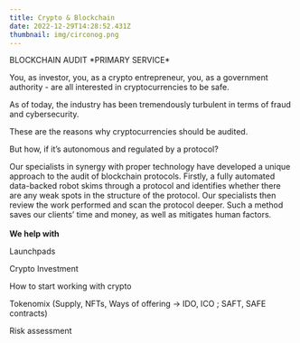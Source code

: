 ```yaml
---
title: Crypto & Blockchain
date: 2022-12-29T14:28:52.431Z
thumbnail: img/circonog.png
---
```

BLOCKCHAIN AUDIT \*PRIMARY SERVICE\*



You, as investor, you, as a crypto entrepreneur, you, as a government authority - are all interested in cryptocurrencies to be safe.



As of today, the industry has been tremendously turbulent in terms of fraud and cybersecurity. 



These are the reasons why cryptocurrencies should be audited.



But how, if it’s autonomous and regulated by a protocol?



Our specialists in synergy with proper technology have developed a unique approach to the audit of blockchain protocols. Firstly, a fully automated data-backed robot skims through a protocol and identifies whether there are any weak spots in the structure of the protocol. Our specialists then review the work performed and scan the protocol deeper. Such a method saves our clients’ time and money, as well as mitigates human factors.\
\
**We help with**

Launchpads 

Crypto Investment

How to start working with crypto

Tokenomix (Supply, NFTs, Ways of offering -> IDO, ICO ; SAFT, SAFE contracts)

Risk assessment